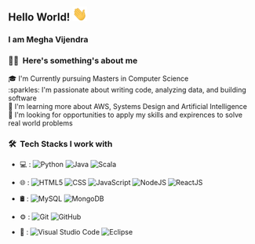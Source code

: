 ## Hello World!  <img src="Hey.gif" width="30px"></h2>

### I am Megha Vijendra 

<h3> 👩‍💻 &nbsp;Here's something's about me </h3>
  🎓 I'm Currently pursuing Masters in Computer Science </br>
  :sparkles: I'm passionate about writing code, analyzing data, and building software </br>
  🌱 I'm learning more about AWS, Systems Design and Artificial Intelligence  </br>
  💼 I'm looking for opportunities to apply my skills and expirences to solve real world problems </br>

<h3> 🛠 &nbsp;Tech Stacks I work with </h3>

- 💻 :
![Python](https://img.shields.io/static/v1?message=Python&logo=Python&labelColor=white&color=lightgrey&label=%20) ![Java](https://img.shields.io/static/v1?message=Java&logo=Java&labelColor=white&color=lightgrey&label=%20&logoColor=007396) ![Scala](https://img.shields.io/static/v1?message=Scala&logo=Scala&labelColor=white&color=lightgrey&label=%20&logoColor=red)
  
- 🌐 :
  ![HTML5](https://img.shields.io/static/v1?message=HTML5&logo=HTML5&labelColor=white&color=lightgrey&label=%20)
  ![CSS](https://img.shields.io/static/v1?message=CSS3&logo=CSS3&labelColor=white&color=lightgrey&label=%20&logoColor=blue)
  ![JavaScript](https://img.shields.io/static/v1?message=JavaScript&logo=JavaScript&labelColor=white&color=lightgrey&label=%20)
  ![NodeJS](https://img.shields.io/static/v1?message=NodeJS&logo=Node.js&labelColor=white&color=lightgrey&label=%20)
  ![ReactJS](https://img.shields.io/static/v1?message=React&logo=react&labelColor=white&color=lightgrey&label=%20)
  
- 🛢 :
  ![MySQL](https://img.shields.io/static/v1?message=MySQL&logo=MySQL&labelColor=white&color=lightgrey&label=%20)
  ![MongoDB](https://img.shields.io/static/v1?message=MongoDB&logo=MongoDB&labelColor=white&color=lightgrey&label=%20)
  
- ⚙️ :
  ![Git](https://img.shields.io/static/v1?message=Git&logo=Git&labelColor=white&color=lightgrey&label=%20)
  ![GitHub](https://img.shields.io/static/v1?message=GitHub&logo=GitHub&labelColor=white&color=lightgrey&label=%20&logoColor=black)
  
- 🔧 :
  ![Visual Studio Code](https://img.shields.io/static/v1?message=VScode&logo=Visual%20Studio%20Code&labelColor=white&color=lightgrey&label=%20&logoColor=blue)
  ![Eclipse](https://img.shields.io/static/v1?message=Eclipse&logo=Eclipse%20IDE&labelColor=white&color=lightgrey&label=%20&logoColor=2C2255)

